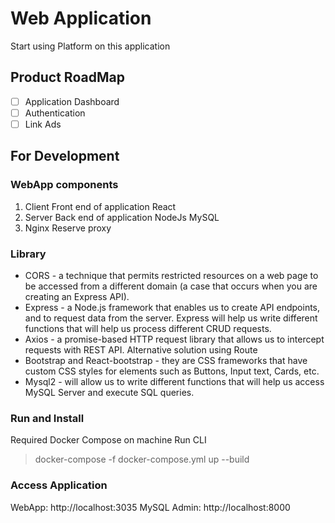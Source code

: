 # Web Application

Start using Platform on this application

## Product RoadMap

- [ ] Application Dashboard
- [ ] Authentication
- [ ] Link Ads

## For Development

### WebApp components

1. Client
   Front end of application
   React
2. Server
   Back end of application
   NodeJs
   MySQL
3. Nginx
   Reserve proxy

### Library

- CORS - a technique that permits restricted resources on a web page to be accessed from a different domain (a case that occurs when you are creating an Express API).
- Express - a Node.js framework that enables us to create API endpoints, and to request data from the server. Express will help us write different functions that will help us process different CRUD requests.
- Axios - a promise-based HTTP request library that allows us to intercept requests with REST API. Alternative solution using Route
- Bootstrap and React-bootstrap - they are CSS frameworks that have custom CSS styles for elements such as Buttons, Input text, Cards, etc.
- Mysql2 - will allow us to write different functions that will help us access MySQL Server and execute SQL queries.

### Run and Install

Required Docker Compose on machine
Run CLI

> docker-compose -f docker-compose.yml up --build

### Access Application

WebApp: http://localhost:3035
MySQL Admin: http://localhost:8000
